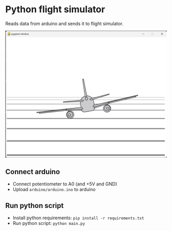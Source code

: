 # Python flight simulator

Reads data from arduino and sends it to flight simulator.

![screenshot.png](screenshot.png)

## Connect arduino

* Connect potentiometer to A0 (and +5V and GND)
* Upload `arduino/arduino.ino` to arduino

## Run python script

* Install python requirements: `pip install -r requirements.txt`
* Run python script: `python main.py`
